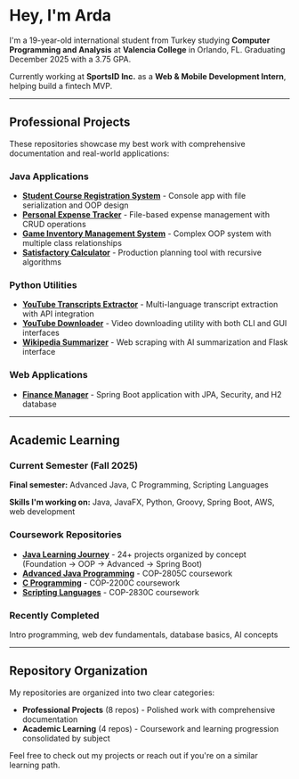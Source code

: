 # Hey, I'm Arda

I'm a 19-year-old international student from Turkey studying **Computer Programming and Analysis** at **Valencia College** in Orlando, FL. Graduating December 2025 with a 3.75 GPA.

Currently working at **SportsID Inc.** as a **Web & Mobile Development Intern**, helping build a fintech MVP.

---

## Professional Projects

These repositories showcase my best work with comprehensive documentation and real-world applications:

### Java Applications
- **[Student Course Registration System](https://github.com/ardaaboz/student-course-registration-system)** - Console app with file serialization and OOP design
- **[Personal Expense Tracker](https://github.com/ardaaboz/personal-expense-tracker)** - File-based expense management with CRUD operations
- **[Game Inventory Management System](https://github.com/ardaaboz/game-inventory-management-system)** - Complex OOP system with multiple class relationships
- **[Satisfactory Calculator](https://github.com/ardaaboz/satisfactory-calculator)** - Production planning tool with recursive algorithms

### Python Utilities
- **[YouTube Transcripts Extractor](https://github.com/ardaaboz/transcripts-extractor)** - Multi-language transcript extraction with API integration
- **[YouTube Downloader](https://github.com/ardaaboz/youtube-downloader)** - Video downloading utility with both CLI and GUI interfaces
- **[Wikipedia Summarizer](https://github.com/ardaaboz/wikipedia-summarizer)** - Web scraping with AI summarization and Flask interface

### Web Applications
- **[Finance Manager](https://github.com/ardaaboz/finance-manager)** - Spring Boot application with JPA, Security, and H2 database

---

## Academic Learning

### Current Semester (Fall 2025)
**Final semester:** Advanced Java, C Programming, Scripting Languages

**Skills I'm working on:** Java, JavaFX, Python, Groovy, Spring Boot, AWS, web development

### Coursework Repositories
- **[Java Learning Journey](https://github.com/ardaaboz/java-learning-journey)** - 24+ projects organized by concept (Foundation → OOP → Advanced → Spring Boot)
- **[Advanced Java Programming](https://github.com/ardaaboz/cop-2805c-advanced-java-programming)** - COP-2805C coursework
- **[C Programming](https://github.com/ardaaboz/cop-2200c-c-programming)** - COP-2200C coursework
- **[Scripting Languages](https://github.com/ardaaboz/cop-2830c-scripting-languages)** - COP-2830C coursework

### Recently Completed
Intro programming, web dev fundamentals, database basics, AI concepts

---

## Repository Organization

My repositories are organized into two clear categories:
- **Professional Projects** (8 repos) - Polished work with comprehensive documentation
- **Academic Learning** (4 repos) - Coursework and learning progression consolidated by subject

Feel free to check out my projects or reach out if you're on a similar learning path.